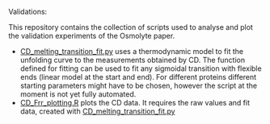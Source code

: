 Validations:

This repository contains the collection of scripts used to analyse and plot the validation experiments of the Osmolyte paper.

- [CD_melting_transition_fit.py](https://github.com/MoniPepelnjak/Thermal_unfolding/blob/master/Validations/CD_melting_transition_fit.py) uses a thermodynamic model to fit the unfolding curve to the measurements obtained by CD. The function defined for fitting can be used to fit any sigmoidal transition with flexible ends (linear model at the start and end). For different proteins different starting parameters might have to be chosen, however the script at the moment is not yet fully automated.
- [CD_Frr_plotting.R](https://github.com/MoniPepelnjak/Thermal_unfolding/blob/master/Validations/CD_Frr_plotting.R) plots the CD data. It requires the raw values and fit data, created with [CD_melting_transition_fit.py](https://github.com/MoniPepelnjak/Thermal_unfolding/blob/master/Validations/CD_melting_transition_fit.py)
